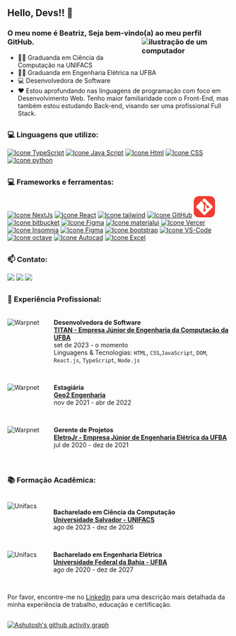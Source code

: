 ## Hello, Devs!! 👋
### O meu nome é Beatriz, Seja bem-vindo(a) ao meu perfil GitHub. <img src="https://i.postimg.cc/SxLHN1bj/pcimg.png" alt="ilustração de um computador" min-width="200px" max-width="200px" width="200px" align="right">

- 👨‍🎓 Graduanda em Ciência da Computação na UNIFACS
- 👨‍🎓 Graduanda em Engenharia Elétrica na UFBA
- 💻 Desenvolvedora de Software
- ❤️ Estou aprofundando nas linguagens de programação com foco em Desenvolvimento Web. Tenho maior familiaridade com o Front-End, mas também estou estudando Back-end, visando ser uma profissional Full Stack.
##

### 💻 Linguagens que utilizo:

[<img height="48px" width="48px" alt="Icone TypeScript" src="https://skillicons.dev/icons?i=ts"/>](https://www.typescriptlang.org/pt/)
[<img height="48px" width="48px" alt="Icone Java Script" src="https://skillicons.dev/icons?i=js"/>](https://developer.mozilla.org/pt-BR/docs/Web/JavaScript)
[<img height="48px" width="48px" alt="Icone Html" src="https://skillicons.dev/icons?i=html"/>](https://developer.mozilla.org/pt-BR/docs/Web/HTML)
[<img height="48px" width="48px" alt="Icone CSS" src="https://skillicons.dev/icons?i=css"/>](https://developer.mozilla.org/pt-BR/docs/Web/CSS)
[<img height="48px" width="48px" alt="Icone python" src="https://skillicons.dev/icons?i=py"/>](https://www.python.org)

##

### 💻 Frameworks e ferramentas:
[<img height="48px" width="48px" alt="Icone NextJs" src="https://skillicons.dev/icons?i=nextjs"/>](https://nextjs.org)
[<img height="48px" width="48px" alt="Icone React" src="https://skillicons.dev/icons?i=react"/>](https://pt-br.react.dev)
[<img height="48px" width="48px" alt="Icone tailwind" src="https://skillicons.dev/icons?i=tailwind"/>](https://tailwindcss.com)
[<img height="48px" width="48px" alt="Icone GitHub" src="https://skillicons.dev/icons?i=github"/>](https://github.com/)
[<img height="48px" width="48px" alt="Icone Git" src="https://raw.githubusercontent.com/tandpfun/skill-icons/main/icons/Git.svg"/>](https://git-scm.com)
[<img height="48px" width="48px" alt="Icone bitbucket" src="https://skillicons.dev/icons?i=bitbucket"/>](https://bitbucket.org/product/)
[<img height="48px" width="48px" alt="Icone Figma" src="https://skillicons.dev/icons?i=figma"/>](https://www.figma.com)
[<img height="48px" width="48px" alt="Icone materialui" src="https://skillicons.dev/icons?i=materialui"/>](https://mui.com/material-ui/)
[<img height="48px" width="48px" alt="Icone Vercer" src="https://skillicons.dev/icons?i=vercel"/>](https://vercel.com)
[<img height="48px" width="48px" alt="Icone Insomnia" src="https://i.postimg.cc/MHch4m7T/insomnia.png"/>](https://insomnia.rest)
[<img height="48px" width="48px" alt="Icone Figma" src="https://skillicons.dev/icons?i=postman"/>](https://www.figma.com)
[<img height="48px" width="48px" alt="Icone bootstrap" src="https://skillicons.dev/icons?i=bootstrap"/>](https://getbootstrap.com)
[<img height="48px" width="48px" alt="Icone VS-Code" src="https://skillicons.dev/icons?i=vscode"/>](https://code.visualstudio.com)
[<img height="48px" width="48px" alt="Icone octave" src="https://skillicons.dev/icons?i=octave"/>](https://octave.org)
[<img height="48px" width="48px" alt="Icone Autocad" src="https://skillicons.dev/icons?i=autocad"/>](https://www.autodesk.com/br/products/autocad/overview?term=1-YEAR&tab=subscription)
[<img height="48px" width="48px" alt="Icone Excel" src="https://i.postimg.cc/L56qZLJK/excel.png"/>](https://www.microsoft.com/pt-br/microsoft-365/excel)
##

### 📫 Contato:
 [<img src="https://img.shields.io/badge/linkedin-%230077B5.svg?&style=for-the-badge&logo=linkedin&logoColor=white" />](https://www.linkedin.com/in/beatriz-siquara/) 
 [<img src = "https://img.shields.io/badge/instagram-%23E4405F.svg?&style=for-the-badge&logo=instagram&logoColor=white">](https://www.instagram.com/bia.siquara/) 
 [<img src = "https://img.shields.io/badge/Gmail-EA4335.svg?style=for-the-badge&logo=Gmail&logoColor=white">](mailto:beatrizsiquara@gmail.com)

##

### 🏦 Experiência Profissional:
\
[<img align="left" height="94px" width="95px" alt="Warpnet" style="padding-right: 10px" src="https://i.postimg.cc/MTVRBN1C/TITAN.png"/>](https://titanci.com.br)
**Desenvolvedora de Software** \
[**TITAN - Empresa Júnior de Engenharia da Computação da UFBA**](https://titanci.com.br)  \
set de 2023 - o momento \
Linguagens & Tecnologias: `HTML`, `CSS`,`JavaScript`, `DOM`, `React.js`, `TypeScript`, `Node.js`

<br/>

[<img align="left" height="94px" width="95px" alt="Warpnet" style="padding-right: 10px" src="https://i.postimg.cc/FRMkG4yr/geo2eng.png"/>](https://titanci.com.br)

**Estagiária** \
[**Geo2 Engenharia**](https://geo2engenharia.com.br)  \
nov de 2021 - abr de 2022 

<br/>

[<img align="left" height="94px" width="95px" alt="Warpnet" style="padding-right: 10px" src="https://i.postimg.cc/nhzYwH8Z/eletrojr.png"/>](https://titanci.com.br)

**Gerente de Projetos** \
[**EletroJr - Empresa Júnior de Engenharia Elétrica da UFBA**](https://eletrojr.com.br)  \
jul de 2020 - dez de 2021 

<br/>

##

### 📚 Formação Acadêmica:

\
[<img align="left" height="94px" width="94px" alt="Unifacs"  style="padding-right: 10px" src="https://i.postimg.cc/k4brvXpj/unifacs.png"/>](https://www.unifacs.br)

**Bacharelado em Ciência da Computação** \
[**Universidade Salvador - UNIFACS**](https://www.unifacs.br) \
ago de 2023 - dez de 2026  

<br/>

[<img align="left" height="94px" width="94px" alt="Unifacs"  style="padding-right: 10px" src="https://i.postimg.cc/Y9Z2zCz0/ufba.png"/>](https://www.ufba.br)
**Bacharelado em Engenharia Elétrica** \
[**Universidade Federal da Bahia - UFBA**](https://www.ufba.br) \
ago de 2020 - dez de 2027

<br/>

Por favor, encontre-me no [Linkedin](https://www.linkedin.com/in/beatriz-siquara/) para uma descrição mais detalhada da minha experiência de trabalho, educação e certificação.

##

[![Ashutosh's github activity graph](https://github-readme-activity-graph.vercel.app/graph?username=siquara&theme=react-dark)](https://github.com/siquara)

